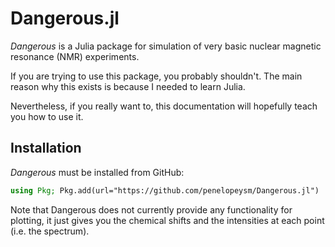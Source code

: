 # Dangerous.jl

_Dangerous_ is a Julia package for simulation of very basic nuclear magnetic resonance (NMR) experiments.

If you are trying to use this package, you probably shouldn't.
The main reason why this exists is because I needed to learn Julia.

Nevertheless, if you really want to, this documentation will hopefully teach you how to use it.

## Installation

_Dangerous_ must be installed from GitHub:

```julia
using Pkg; Pkg.add(url="https://github.com/penelopeysm/Dangerous.jl")
```

Note that Dangerous does not currently provide any functionality for plotting, it just gives you the chemical shifts and the intensities at each point (i.e. the spectrum).
